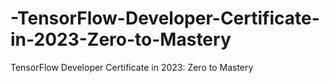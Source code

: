 # -TensorFlow-Developer-Certificate-in-2023-Zero-to-Mastery
 TensorFlow Developer Certificate in 2023: Zero to Mastery
